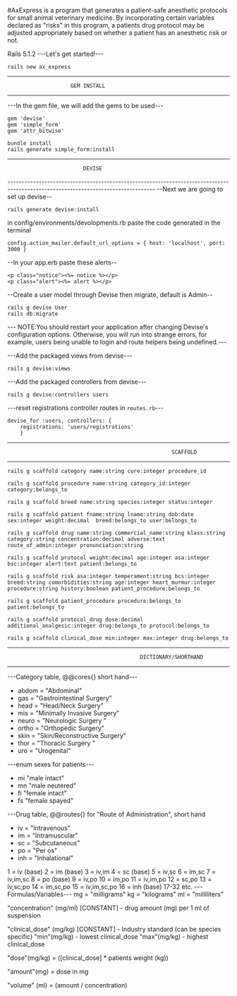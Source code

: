 #AxExpress is a program that generates a patient-safe anesthetic protocols for small animal veterinary medicine. By incorporating certain variables declared as "risks" in this program, a patients drug protocol may be adjusted appropriately based on whether a patient has an anesthetic risk or not.

Rails 5.1.2
---Let's get started!---

```
rails new ax_express

```

----------------------------------------------------------------------------------------------------------------------------------
                        GEM INSTALL
----------------------------------------------------------------------------------------------------------------------------------
---In the gem file, we will add the gems to be used---
```
gem 'devise'
gem 'simple_form'
gem 'attr_bitwise'
```

```
bundle install
rails generate simple_form:install
```
----------------------------------------------------------------------------------------------------------------------------------
                            DEVISE
----------------------------------------------------------------------------------------------------------------------------------     --Next we are going to set up devise--
```
rails generate devise:install
```

in config/environments/devolopments.rb paste the code generated in the terminal
```
config.action_mailer.default_url_options = { host: 'localhost', port: 3000 }
```

--In your app.erb paste these alerts--
```
<p class="notice"><%= notice %></p>
<p class="alert"><%= alert %></p>
```
--Create a user model through Devise then migrate, default is Admin--
```
rails g devise User
rails db:migrate
```
--- NOTE:You should restart your application after changing Devise's configuration options. Otherwise, you will run into strange errors, for example, users being unable to login and route helpers being undefined.---      

---Add the packaged views from devise---
```
rails g devise:views
```
---Add the packaged controllers from devise---
```
rails g devise:controllers users
```
---reset registrations controller routes in ``routes.rb``---
```
devise_for :users, controllers: {
    registrations: 'users/registrations'
    }
```

----------------------------------------------------------------------------------------------------------------------------------
                                                        SCAFFOLD
----------------------------------------------------------------------------------------------------------------------------------  

```
rails g scaffold category name:string core:integer procedure_id

rails g scaffold procedure name:string category_id:integer category:belongs_to

rails g scaffold breed name:string species:integer status:integer  

rails g scaffold patient fname:string lname:string dob:date sex:integer weight:decimal  breed:belongs_to user:belongs_to

rails g scaffold drug name:string commercial_name:string klass:string category:string concentration:decimal adverse:text route_of_admin:integer pronunciation:string  

rails g scaffold protocol weight:decimal age:integer asa:integer bsc:integer alert:text patient:belongs_to

rails g scaffold risk asa:integer temperament:string bcs:integer breed:string comorbidities:string age:integer heart_murmur:integer procedure:string history:boolean patient_procedure:belongs_to

rails g scaffold patient_procedure procedure:belongs_to patient:belongs_to

rails g scaffold protocol_drug dose:decimal additional_analgesic:integer drug:belongs_to protocol:belongs_to

rails g scaffold clinical_dose min:integer max:integer drug:belongs_to
 ```

----------------------------------------------------------------------------------------------------------------------------------
                                              DICTIONARY/SHORTHAND
----------------------------------------------------------------------------------------------------------------------------------
---Category table, @@cores{} short hand---
* abdom = "Abdominal"
* gas = "Gastrointestinal Surgery"
* head = "Head/Neck Surgery"
* mis = "Minimally Invasive Surgery"
* neuro = "Neurologic Surgery "
* ortho = "Orthopedic Surgery"
* skin = "Skin/Reconstructive Surgery"
* thor = "Thoracic Surgery "
* uro = "Urogenital"

---enum sexes for patients---
* mi "male intact"
* mn "male neutered"
* fi "female intact"
* fs "female spayed"

---Drug table, @@routes{} for "Route of Administration", short hand
* iv = "Intravenous"
* im = "Intramuscular"
* sc = "Subcutaneous"
* po = "Per os"
* inh = "Inhalational"

1 = iv (base)
2 = im (base)
3 = iv,im
4 = sc (base)
5 = iv,sc
6 = im,sc
7 = iv,im,sc
8 = po (base)
9 = iv,po
10 = im,po
11 = iv,im,po
12 = sc,po
13 = iv,sc,po
14 = im,sc,po
15 = iv,im,sc,po
16 = inh (base)
17-32 etc.
---Formulas/Variables---
mg = "milligrams"
kg = "kilograms"
ml = "milliliters"

"concentration" (mg/ml) [CONSTANT] - drug amount (mg) per 1 ml of suspension

"clinical_dose" (mg/kg) [CONSTANT] - Industry standard (can be species specific)
  "min"(mg/kg) - lowest clinical_dose
  "max"(mg/kg) - highest clinical_dose


"dose"(mg/kg) = ([clinical_dose] * patients weight (kg))

"amount"(mg) = dose in mg

"volume" (ml) = (amount / concentration)
